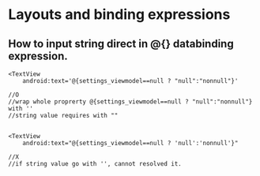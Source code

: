 # Layouts and binding expressions

## How to input string direct in @{} databinding expression.

`````ko
<TextView
	android:text='@{settings_viewmodel==null ? "null":"nonnull"}'
		
//O
//wrap whole proprerty @{settings_viewmodel==null ? "null":"nonnull"} with ''
//string value requires with ""
	
	
<TextView
	android:text="@{settings_viewmodel==null ? 'null':'nonnull'}"
	
//X
//if string value go with '', cannot resolved it.
`````

  



